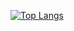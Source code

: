 [![Top Langs](https://github-readme-stats.vercel.app/api/top-langs/?username=hajekvdf&layout=compact&theme=darcula)](https://github.com/anuraghazra/github-readme-stats)

